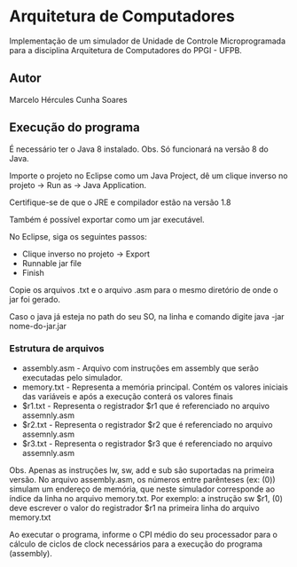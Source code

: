 # Arquitetura de Computadores
Implementação de um simulador de Unidade de Controle Microprogramada para a disciplina Arquitetura de Computadores do PPGI - UFPB.

## Autor
Marcelo Hércules Cunha Soares

## Execução do programa

É necessário ter o Java 8 instalado. Obs. Só funcionará na versão 8 do Java.

Importe o projeto no Eclipse como um Java Project, dê um clique inverso no projeto -> Run as -> Java Application.

Certifique-se de que o JRE e compilador estão na versão 1.8

Também é possível exportar como um jar executável.

No Eclipse, siga os seguintes passos:

* Clique inverso no projeto -> Export
* Runnable jar file
* Finish

Copie os arquivos .txt e o arquivo .asm para o mesmo diretório de onde o jar foi gerado.

Caso o java já esteja no path do seu SO, na linha e comando digite java -jar nome-do-jar.jar

### Estrutura de arquivos

* assembly.asm - Arquivo com instruções em assembly que serão executadas pelo simulador. 
* memory.txt - Representa a memória principal. Contém os valores iniciais das variáveis e após a execução conterá os valores finais
* $r1.txt - Representa o registrador $r1 que é referenciado no arquivo assemnly.asm
* $r2.txt - Representa o registrador $r2 que é referenciado no arquivo assemnly.asm
* $r3.txt - Representa o registrador $r3 que é referenciado no arquivo assemnly.asm

Obs. Apenas as instruções lw, sw, add e sub são suportadas na primeira versão. No arquivo assembly.asm, os números entre parênteses (ex: (0)) simulam um endereço de memória, que neste simulador corresponde ao índice da linha no arquivo memory.txt. Por exemplo: a instrução sw $r1, (0) deve escrever o valor do registrador $r1 na primeira linha do arquivo memory.txt

Ao executar o programa, informe o CPI médio do seu processador para o cálculo de ciclos de clock necessários para a execução do programa (assembly).